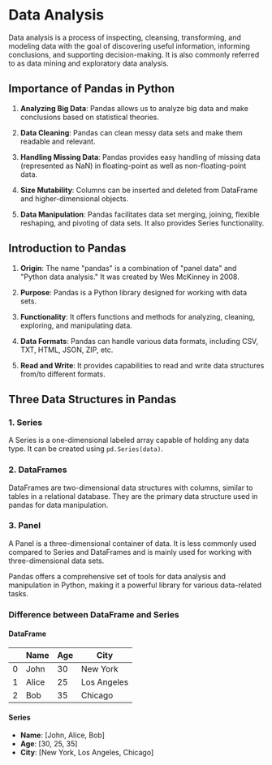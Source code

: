# Data Analysis

Data analysis is a process of inspecting, cleansing, transforming, and modeling data with the goal of discovering useful information, informing conclusions, and supporting decision-making. It is also commonly referred to as data mining and exploratory data analysis.

## Importance of Pandas in Python

1. **Analyzing Big Data**: Pandas allows us to analyze big data and make conclusions based on statistical theories.

2. **Data Cleaning**: Pandas can clean messy data sets and make them readable and relevant.

3. **Handling Missing Data**: Pandas provides easy handling of missing data (represented as NaN) in floating-point as well as non-floating-point data.

4. **Size Mutability**: Columns can be inserted and deleted from DataFrame and higher-dimensional objects.

5. **Data Manipulation**: Pandas facilitates data set merging, joining, flexible reshaping, and pivoting of data sets. It also provides Series functionality.

## Introduction to Pandas

1. **Origin**: The name "pandas" is a combination of "panel data" and "Python data analysis." It was created by Wes McKinney in 2008.

2. **Purpose**: Pandas is a Python library designed for working with data sets.

3. **Functionality**: It offers functions and methods for analyzing, cleaning, exploring, and manipulating data.

4. **Data Formats**: Pandas can handle various data formats, including CSV, TXT, HTML, JSON, ZIP, etc.

5. **Read and Write**: It provides capabilities to read and write data structures from/to different formats.

## Three Data Structures in Pandas

### 1. Series

A Series is a one-dimensional labeled array capable of holding any data type. It can be created using `pd.Series(data)`.

### 2. DataFrames

DataFrames are two-dimensional data structures with columns, similar to tables in a relational database. They are the primary data structure used in pandas for data manipulation.

### 3. Panel

A Panel is a three-dimensional container of data. It is less commonly used compared to Series and DataFrames and is mainly used for working with three-dimensional data sets.

Pandas offers a comprehensive set of tools for data analysis and manipulation in Python, making it a powerful library for various data-related tasks.



### Difference between DataFrame and Series

#### DataFrame

|   | Name  | Age | City       |
|---|-------|-----|------------|
| 0 | John  | 30  | New York   |
| 1 | Alice | 25  | Los Angeles|
| 2 | Bob   | 35  | Chicago    |

#### Series

- **Name**: [John, Alice, Bob]
- **Age**: [30, 25, 35]
- **City**: [New York, Los Angeles, Chicago]
